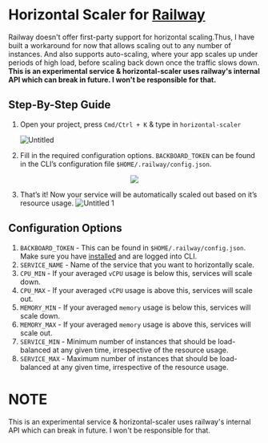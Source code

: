 # Horizontal Scaler for [Railway](https://railway.app)

Railway doesn't offer first-party support for horizontal scaling.Thus, I have built a workaround for now that allows scaling out to any number of instances. And also supports auto-scaling, where your app scales up under periods of high load, before scaling back down once the traffic slows down. **This is an experimental service & horizontal-scaler uses railway's internal API which can break in future. I won't be responsible for that.**

## Step-By-Step Guide

1. Open your project, press `Cmd/Ctrl + K` & type in `horizontal-scaler`

    ![Untitled](https://user-images.githubusercontent.com/101371689/192355418-59d82d69-ce95-4b09-8ead-1f8d2d48f81b.png)


    
2. Fill in the required configuration options. `BACKBOARD_TOKEN` can be found in the CLI’s configuration file `$HOME/.railway/config.json`.
<p align="center">
  <img src="https://cdn.discordapp.com/attachments/1022954795180507258/1022961973543043092/unknown.png">
</p>

3. That’s it! Now your service will be automatically scaled out based on it’s resource usage.
![Untitled 1](https://user-images.githubusercontent.com/101371689/192355396-36b4a9c4-6e39-4ebd-94a3-817327793cfb.png)


## Configuration Options

1. `BACKBOARD_TOKEN` - This can be found in `$HOME/.railway/config.json`. Make sure you have [installed](https://docs.railway.app/develop/cli#install) and are logged into CLI.
2. `SERVICE_NAME` - Name of the service that you want to horizontally scale.
3. `CPU_MIN` - If your averaged `vCPU` usage is below this, services will scale down.
4. `CPU_MAX` - If your averaged `vCPU` usage is above this, services will scale out.
5. `MEMORY_MIN` - If your averaged `memory` usage is below this, services will scale down.
6. `MEMORY_MAX` - If your averaged `memory` usage is above this, services will scale out.
7. `SERVICE_MIN` - Minimum number of instances that should be load-balanced at any given time, irrespective of the resource usage.
8. `SERVICE_MAX` - Maximum number of instances that should be load-balanced at any given time, irrespective of the resource usage. 

# NOTE
This is an experimental service & horizontal-scaler uses railway's internal API which can break in future. I won't be responsible for that.
